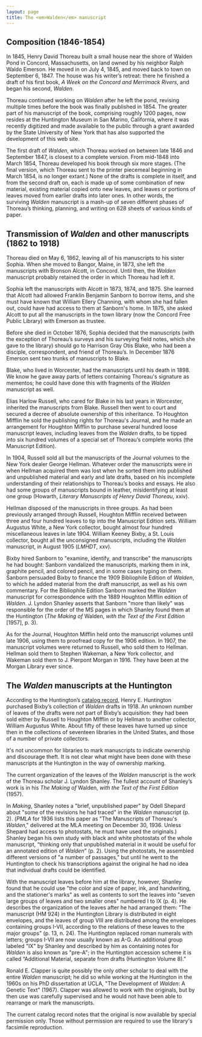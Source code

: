 ```yaml
---
layout: page
title: The <em>Walden</em> manuscript
---
```


## Composition (1846-1854)

In 1845, Henry David Thoreau built a small house near the shore of Walden Pond in Concord, Massachusetts, on land owned by his neighbor Ralph Waldo Emerson. He moved in on July 4, 1845, and moved back to town on September 6, 1847. The house was his writer’s retreat: there he finished a draft of his first book, *A Week on the Concord and Merrimack Rivers*, and began his second, *Walden*.

Thoreau continued working on *Walden* after he left the pond, revising multiple times before the book was finally published in 1854. The greater part of his manuscript of the book, comprising roughly 1200 pages, now resides at the Huntington Museum in San Marino, California, where it was recently digitized and made available to the public through a grant awarded by the State University of New York that has also supported the development of this web site.

The first draft of *Walden*, which Thoreau worked on between late 1846 and September 1847, is closest to a complete version. From mid-1848 into March 1854, Thoreau developed his book through six more stages. (The final version, which Thoreau sent to the printer piecemeal beginning in March 1854, is no longer extant.) None of the drafts is complete in itself, and from the second draft on, each is made up of some combination of new material, existing material copied onto new leaves, and leaves or portions of leaves moved from earlier drafts into later ones. In other words, the surviving *Walden* manuscript is a mash-up of seven different phases of Thoreau’s thinking, planning, and writing on 628 sheets of various kinds of paper. 

## Transmission of *Walden* and other manuscripts (1862 to 1918)

Thoreau died on May 6, 1862, leaving all of his manuscripts to his sister Sophia. When she moved to Bangor, Maine, in 1873, she left the manuscripts with Bronson Alcott, in Concord. Until then, the *Walden* manuscript probably retained the order in which Thoreau had left it.

Sophia left the manuscripts with Alcott in 1873, 1874, and 1875. She learned that Alcott had allowed Franklin Benjamin Sanborn to borrow items, and she must have known that William Ellery Channing, with whom she had fallen out, could have had access to them at Sanborn's home. In 1875, she asked Alcott to put all the manuscripts in the town library (now the Concord Free Public Library) with Emerson as trustee.

Before she died in October 1876, Sophia decided that the manuscripts (with the exception of Thoreau’s surveys and his surveying field notes, which she gave to the library) should go to Harrison Gray Otis Blake, who had been a disciple, correspondent, and friend of Thoreau’s. In December 1876 Emerson sent two trunks of manuscripts to Blake.

Blake, who lived in Worcester, had the manuscripts until his death in 1898. We know he gave away parts of letters containing Thoreau's signature as mementos; he could have done this with fragments of the *Walden* manuscript as well.

Elias Harlow Russell, who cared for Blake in his last years in Worcester, inherited the manuscripts from Blake. Russell then went to court and secured a decree of absolute ownership of this inheritance. To Houghton MIfflin he sold the publishing rights for Thoreau's Journal, and he made an arrangement for Houghton Mifflin to purchase several hundred loose manuscript leaves, including leaves from the *Walden* drafts, to be tipped into six hundred volumes of a special set of Thoreau’s complete works (the Manuscript Edition).

In 1904, Russell sold all but the manuscripts of the Journal volumes to the New York dealer George Hellman. Whatever order the manuscripts were in when Hellman acquired them was lost when he sorted them into published and unpublished material and early and late drafts, based on his incomplete understanding of their relationships to Thoreau’s books and essays. He also had some groups of manuscripts bound in leather, misidentifying at least one group (Howarth, *Literary Manuscripts of Henry David Thoreau*, xxiv).

Hellman disposed of the manuscripts in three groups. As had been previously arranged through Russell, Houghton Mifflin received between three and four hundred leaves to tip into the Manuscript Edition sets. William Augustus White, a New York collector, bought almost four hundred miscellaneous leaves in late 1904. William Keeney Bixby, a St. Louis collector, bought all the unconsigned manuscripts, including the *Walden* manuscript, in August 1905 (*LMHDT*, xxv).

Bixby hired Sanborn to "examine, identify, and transcribe" the manuscripts he had bought: Sanborn vandalized the manuscripts, marking them in ink, graphite pencil, and colored pencil, and in some cases typing on them. Sanborn persuaded Bixby to finance the 1909 Bibliophile Edition of *Walden*, to which he added material from the draft manuscript, as well as his own commentary. For the Bibliophile Edition Sanborn marked the *Walden* manuscript for correspondence with the 1889 Houghton Mifflin edition of *Walden*. J. Lyndon Shanley asserts that Sanborn "more than likely" was responsible for the order of the MS pages in which Shanley found them at the Huntington (*The Making of* Walden, *with the Text of the First Edition* \[1957\], p. 3).

As for the Journal, Houghton Mifflin held onto the manuscript volumes until late 1906, using them to proofread copy for the 1906 edition. In 1907, the manuscript volumes were returned to Russell, who sold them to Hellman. Hellman sold them to Stephen Wakeman, a New York collector, and Wakeman sold them to J. Pierpont Morgan in 1916. They have been at the Morgan Library ever since.

## The *Walden* manuscripts at the Huntington

According to the Huntington’s [catalog record](https://catalog.huntington.org/record=b1852065), Henry E. Huntington purchased Bixby’s collection of *Walden* drafts in 1918. An unknown number of leaves of the drafts were not part of Bixby’s acquisition: they had been sold either by Russell to Houghton MIfflin or by Hellman to another collector, William Augustus White. About fifty of these leaves have turned up since then in the collections of seventeen libraries in the United States, and those of a number of private collectors.

It's not uncommon for libraries to mark manuscripts to indicate ownership and discourage theft. It is not clear what might have been done with these manuscripts at the Huntington in the way of ownership marking.

The current organization of the leaves of the *Walden* manuscript is the work of the Thoreau scholar J. Lyndon Shanley. The fullest account of Shanley’s work is in his *The Making of* Walden, *with the Text of the First Edition* (1957).

In *Making*, Shanley notes a "brief, unpublished paper" by Odell Shepard about "some of the revisions he had traced" in the *Walden* manuscript (p. 2). (*PMLA* for 1936 lists this paper as "The Manuscripts of Thoreau's *Walden*," delivered at the MLA meeting on December 30, 1936. Unless Shepard had access to photostats, he must have used the originals.) Shanley began his own study with black and white photostats of the whole manuscript, “thinking only that unpublished material in it would be useful for an annotated edition of *Walden*” (p. 2). Using the photostats, he assembled different versions of "a number of passages," but until he went to the Huntington to check his transcriptions against the original he had no idea that individual drafts could be identified.

With the manuscript leaves before him at the library, however, Shanley found that he could use "the color and size of paper, ink, and handwriting, and the stationer's marks" as well as contents to sort the leaves into "seven large groups of leaves and two smaller ones" numbered I to IX (p. 4). He describes the organization of the leaves after he had arranged them: "The manuscript (HM 924) in the Huntington Library is distributed in eight envelopes, and the leaves of group VIII are distributed among the envelopes containing groups I-VII, according to the relations of these leaves to the major groups" (p. 13, n. 24). The Huntington replaced roman numerals with letters; groups I-VII are now usually known as A-G. An additional group labeled "IX" by Shanley and described by him as containing notes for *Walden* is also known as "pre-A"; in the Huntington accession scheme it is called “Additional Material, separate from drafts (Huntington Volume 8).”

Ronald E. Clapper is quite possibly the only other scholar to deal with the entire *Walden* manuscript; he did so while working at the Huntington in the 1960s on his PhD dissertation at UCLA, "The Development of *Walden*: A Genetic Text" (1967). Clapper was allowed to work with the originals, but by then use was carefully supervised and he would not have been able to rearrange or mark the manuscripts.

The current catalog record notes that the original is now available by special permission only. Those without permission are required to use the library's facsimile reproduction.